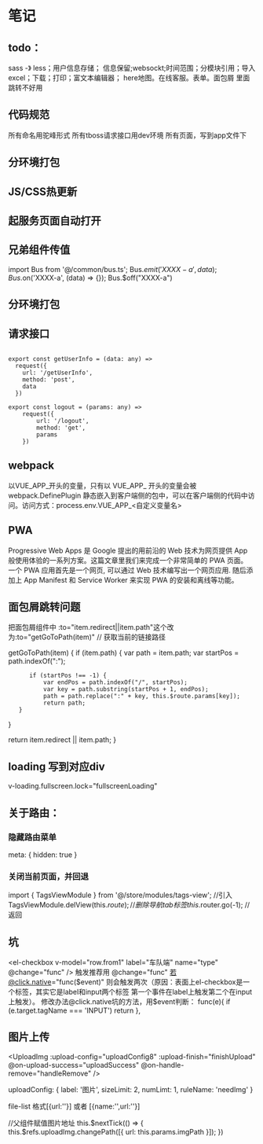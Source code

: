# 笔记

## todo：
sass -》 less；用户信息存储； 信息保留;websockt;时间范围；分模块引用；导入excel；下载；打印；富文本编辑器；
here地图。在线客服。表单。面包屑 里面跳转不好用

## 代码规范
所有命名用驼峰形式
所有tboss请求接口用dev环境
所有页面，写到app文件下


## 分环境打包

## JS/CSS热更新

## 起服务页面自动打开

## 兄弟组件传值

import Bus from '@/common/bus.ts';
Bus.$emit('XXXX-a', data);
Bus.$on('XXXX-a', (data) => {});
Bus.$off("XXXX-a")

## 分环境打包



## 请求接口
```

export const getUserInfo = (data: any) =>
  request({
    url: '/getUserInfo',
    method: 'post',
    data
  })
  
export const logout = (params: any) =>
    request({
        url: '/logout',
        method: 'get',
        params
    })
```

## webpack
以VUE_APP_开头的变量，只有以 VUE_APP_ 开头的变量会被 webpack.DefinePlugin 静态嵌入到客户端侧的包中，可以在客户端侧的代码中访问。访问方式：process.env.VUE_APP_<自定义变量名>

## PWA
Progressive Web Apps 是 Google 提出的用前沿的 Web 技术为网页提供 App 般使用体验的一系列方案。这篇文章里我们来完成一个非常简单的 PWA 页面。
一个 PWA 应用首先是一个网页, 可以通过 Web 技术编写出一个网页应用. 随后添加上 App Manifest 和 Service Worker 来实现 PWA 的安装和离线等功能。

## 面包屑跳转问题
把面包屑组件中 :to="item.redirect||item.path"这个改为:to="getGoToPath(item)"
// 获取当前的链接路径

getGoToPath(item) {
     if (item.path) {
          var path = item.path;
          var startPos = path.indexOf(":");

          if (startPos !== -1) {
              var endPos = path.indexOf("/", startPos);
              var key = path.substring(startPos + 1, endPos);
              path = path.replace(":" + key, this.$route.params[key]);
              return path;
       }
  }

  return item.redirect || item.path;
}

## loading 写到对应div
 v-loading.fullscreen.lock="fullscreenLoading"

 ## 关于路由：

 ### 隐藏路由菜单
 meta: { hidden: true }

 ### 关闭当前页面，并回退
 import { TagsViewModule } from '@/store/modules/tags-view'; //引入
 TagsViewModule.delView(this.$route); //删除导航tab标签
 this.$router.go(-1); //返回

## 坑

<el-checkbox v-model="row.from1" label="车队端" name="type" @change="func" />
触发推荐用 @change="func"
若@click.native="func($event)" 则会触发两次（原因：表面上el-checkbox是一个标签，其实它是label和input两个标签 第一个事件在label上触发第二个在input上触发）。
修改办法@click.native坑的方法，用$event判断：
func(e){
        if (e.target.tagName === 'INPUT') return 
      },
 

 ## 图片上传
 <UploadImg :upload-config="uploadConfig8"
            :upload-finish="finishUpload"
            @on-upload-success="uploadSuccess"
            @on-handle-remove="handleRemove" />
 
 uploadConfig: {
        label: '图片',
        sizeLimit: 2,
        numLimt: 1,
        ruleName: 'needImg'
      }
  
  file-list 格式[{url:''}] 或者 [{name:'',url:''}]

//父组件赋值图片地址
  this.$nextTick(() => {
    this.$refs.uploadImg.changePath([{ url: this.params.imgPath }]);
  })